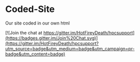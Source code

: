 # Coded-Site
Our site coded in our own html  

[![Join the chat at https://gitter.im/HotFireyDeath/hpcsupport](https://badges.gitter.im/Join%20Chat.svg)](https://gitter.im/HotFireyDeath/hpcsupport?utm_source=badge&utm_medium=badge&utm_campaign=pr-badge&utm_content=badge)
